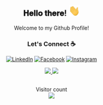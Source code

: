 
<div align="center">
<h2> 𝐇𝐞𝐥𝐥𝐨 𝐭𝐡𝐞𝐫𝐞! <img src="https://github.com/ABSphreak/ABSphreak/blob/master/gifs/Hi.gif" width="30px"></h2>
</div>

<div align="center">

Welcome to my Github Profile! <br>




</div>

<div align="center">
<!--
<img align="center" height="137.3px" src="https://github-readme-stats.vercel.app/api?username=arch1902&include_all_commits=true&count_private=true&show_icons=true&line_height=20&title_color=7A7ADB&icon_color=2234AE&text_color=D3D3D3&bg_color=0,000000,130F40" alt="arch1902's Github Stats">
<img height="137.3px" src="https://github-readme-stats.vercel.app/api/top-langs/?username=arch1902&hide=html&hide_title=true&hide_border=true&layout=compact&langs_count=7&exclude_repo=comp426&text_color=000&icon_color=fff&bg_color=0,52fa5a,4dfcff,c64dff&theme=graywhite" />
-->

### Let's Connect :coffee:
<p align="center">
	<a href="https://www.linkedin.com/in/amangupta27/"><img src="https://img.icons8.com/bubbles/50/000000/linkedin.png" alt="LinkedIn"/></a>
	<a href="https://www.facebook.com/profile.php?id=100002438206152&mibextid=ZbWKwL"><img src="https://img.icons8.com/bubbles/50/000000/facebook-new.png" alt="Facebook"/></a>
	<a href="https://www.instagram.com/aman_gupta_2709/"><img src="https://img.icons8.com/bubbles/50/000000/instagram.png" alt="Instagram"/></a>
 <!--<a href="https://twitter.com/Aman2048"><img src="https://img.icons8.com/bubbles/512/twitter-squared.png" alt="Twitter"/></a>-->
</p>


<!--[![GitHub stats](https://github-readme-stats-git-masterrstaa-rickstaa.vercel.app/api?username=amangupt01&count_private=true&show_icons=true&theme=algolia&&include_all_commits=true)](https://github.com/amangupt01/github-readme-stats-1)    [![Top Langs](https://github-readme-stats.vercel.app/api/top-langs/?username=amangupt01&hide=html,css,javascript)](https://github.com/amangupt01/github-readme-stats-1)-->
<p align="center">
  <a href="https://github.com/amangupt01">
    <img height="180em" src="https://github-readme-stats-git-masterrstaa-rickstaa.vercel.app/api?username=amangupt01&count_private=true&show_icons=true&theme=algolia&&include_all_commits=true"/>
    <img height="180em" src="https://github-readme-stats-eight-theta.vercel.app/api/top-langs/?username=amangupt01&count_private=true&hide=html,css,php&layout=compact&langs_count=10&theme=algolia"/>
  </a>
</p>

##
<p align="center"> 
  Visitor count<br>
  <img src="https://profile-counter.glitch.me/amangupt01/count.svg" />
</p>





</div>





<!--
Here are some ideas to get you started:

- 🔭 I’m currently working on ...
- 🌱 I’m currently learning ...
- 👯 I’m looking to collaborate on ...
- 🤔 I’m looking for help with ...
- 💬 Ask me about ...
- 📫 How to reach me: ...
- 😄 Pronouns: ...
- ⚡ Fun fact: ...
-->
